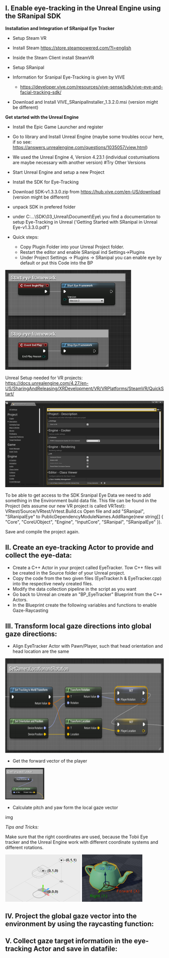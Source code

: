 ## I.	Enable eye-tracking in the Unreal Engine using the SRanipal SDK 
**Installation and Integration of SRanipal Eye Tracker**

- Setup Steam VR

- Install Steam https://store.steampowered.com/?l=english
- Inside the Steam Client install SteamVR

- Setup SRanipal
- Information for Sranipal Eye-Tracking is given by VIVE
	- https://developer.vive.com/resources/vive-sense/sdk/vive-eye-and-facial-tracking-sdk/

- Download and Install VIVE_SRanipalInstaller_1.3.2.0.msi (version might be different)


**Get started with the Unreal Engine**

- Install the Epic Game Launcher and register
- Go to library and Install Unreal Engine (maybe some troubles occur here, if so see: https://answers.unrealengine.com/questions/1035057/view.html)
- We used the Unreal Engine 4, Version 4.23.1 (individual costumisations are maybe necessary with another version) #Try Other Versions
- Start Unreal Engine and setup a new Project

- Install the SDK for Eye-Tracking
- Download SDK-v1.3.3.0.zip from https://hub.vive.com/en-US/download (version might be different)
- unpack SDK in prefered folder
- under C:\...\SDK\03_Unreal\Document\Eye\ you find a documentation to setup Eye-Tracking in Unreal ('Getting Started with SRanipal in Unreal Eye-v1.3.3.0.pdf')
- Quick steps: 
	- Copy Plugin Folder into your Unreal Project folder. 
	- Restart the editor and enable SRanipal ind Settings->Plugins
	- Under Project Settings -> Plugins -> SRanipal you can enable eye by default or put this Code into the BP 

<img src="img/Start_EyeTracker.png" width="400">

Unreal Setup needed for VR projects:
https://docs.unrealengine.com/4.27/en-US/SharingAndReleasing/XRDevelopment/VR/VRPlatforms/SteamVR/QuickStart/

<img src="img/Unreal_Settings.png" width="800">


To be able to get access to the SDK Sranipal Eye Data we need to add something in the Environment build data file.
This file can be found in the Project (lets assume our new VR project is called VRTest): VRtest/Source/VRtest/Vrtest.Build.cs
Open file and add  "SRanipal", "SRanipalEye" to PublicDependencyModuleNames.AddRange(new string[] { "Core", "CoreUObject", "Engine", "InputCore", "SRanipal", "SRanipalEye" }).

Save and compile the project again. 

## II.	Create an eye-tracking Actor to provide and collect the eye-data: 

- Create a C++ Actor in your project called EyeTracker. Tow C++ files will be created in the Source folder of your Unreal project. 
- Copy the code from the two given files (EyeTracker.h & EyeTracker.cpp) into the respective newly created files.
- Modify the data collection pipeline in the script as you want  
- Go back to Unreal an create an "BP_EyeTracker" Blueprint from the C++ Actors.
- In the Blueprint create the following variables and functions to enable Gaze-Raycasting

## III.	Transform local gaze directions into global gaze directions:

- Align EyeTracker Actor with Pawn/Player, such that head orientation and head location are the same

<img src="img/Align_Head_Orientation_and_Rotation.png" height="300">

- Get the forward vector of the player

<img src="img/GetForwardVector.png" height="100">

- Calculate pitch and yaw form the local gaze vector

img

*Tips and Tricks:*

Make sure that the right coordinates are used, because the Tobii Eye tracker and the Unreal Engine work with different coordinate systems and different rotations. 

<img src="img/HTC_coordinates.png" height="150"> <img src="img/UE_coordinates.jpg" height="150">

## IV.	Project the global gaze vector into the environment by using the raycasting function: 

## V.	Collect gaze target information in the eye-tracking Actor and save in datafile: 










